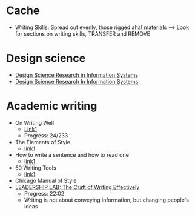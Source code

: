 # Cache
- Writing Skills: Spread out evenly, those rigged aha! materials --> Look for sections on writing skills, TRANSFER and REMOVE

# Design science
- [Design Science Research in Information Systems](https://www.dphu.org/uploads/attachements/books/books_3407_0.pdf)
- [Design Science Research In Information Systems](http://desrist.org/design-research-in-information-systems/)

# Academic writing
- On Writing Well
  - [Link1](http://richardcolby.net/writ2000/wp-content/uploads/2017/09/On-Writing-Well-30th-Anniversa-Zinsser-William.pdf)
  - Progress: 24/233
- The Elements of Style
  - [link1](http://www.jlakes.org/ch/web/The-elements-of-style.pdf)
- How to write a sentence and how to read one
  - [link1](https://vulms.vu.edu.pk/Courses/ENG515/Downloads/Fish_How%20to%20Write%20a%20Sentence.pdf)
- 50 Writing Tools
  - [link1](https://dcripe.files.wordpress.com/2014/06/50-writing-tools.pdf)
- Chicago Manual of Style
- [LEADERSHIP LAB: The Craft of Writing Effectively](https://www.youtube.com/watch?v=vtIzMaLkCaM)
  - Progress: 22:02
  - Writing is not about conveying information, but changing people's ideas